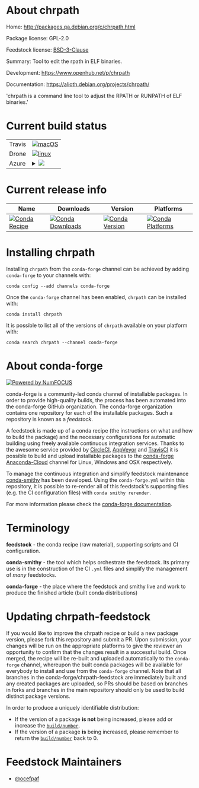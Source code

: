 About chrpath
=============

Home: http://packages.qa.debian.org/c/chrpath.html

Package license: GPL-2.0

Feedstock license: [BSD-3-Clause](https://github.com/conda-forge/chrpath-feedstock/blob/master/LICENSE.txt)

Summary: Tool to edit the rpath in ELF binaries.

Development: https://www.openhub.net/p/chrpath

Documentation: https://alioth.debian.org/projects/chrpath/

'chrpath is a command line tool to adjust the RPATH or RUNPATH of ELF
binaries.'


Current build status
====================


<table><tr>
    <td>Travis</td>
    <td>
      <a href="https://travis-ci.com/conda-forge/chrpath-feedstock">
        <img alt="macOS" src="https://img.shields.io/travis/com/conda-forge/chrpath-feedstock/master.svg?label=macOS">
      </a>
    </td>
  </tr><tr>
    <td>Drone</td>
    <td>
      <a href="https://cloud.drone.io/conda-forge/chrpath-feedstock">
        <img alt="linux" src="https://img.shields.io/drone/build/conda-forge/chrpath-feedstock/master.svg?label=Linux">
      </a>
    </td>
  </tr>
    
  <tr>
    <td>Azure</td>
    <td>
      <details>
        <summary>
          <a href="https://dev.azure.com/conda-forge/feedstock-builds/_build/latest?definitionId=148&branchName=master">
            <img src="https://dev.azure.com/conda-forge/feedstock-builds/_apis/build/status/chrpath-feedstock?branchName=master">
          </a>
        </summary>
        <table>
          <thead><tr><th>Variant</th><th>Status</th></tr></thead>
          <tbody><tr>
              <td>linux_64</td>
              <td>
                <a href="https://dev.azure.com/conda-forge/feedstock-builds/_build/latest?definitionId=148&branchName=master">
                  <img src="https://dev.azure.com/conda-forge/feedstock-builds/_apis/build/status/chrpath-feedstock?branchName=master&jobName=linux&configuration=linux_64_" alt="variant">
                </a>
              </td>
            </tr><tr>
              <td>linux_aarch64</td>
              <td>
                <a href="https://dev.azure.com/conda-forge/feedstock-builds/_build/latest?definitionId=148&branchName=master">
                  <img src="https://dev.azure.com/conda-forge/feedstock-builds/_apis/build/status/chrpath-feedstock?branchName=master&jobName=linux&configuration=linux_aarch64_" alt="variant">
                </a>
              </td>
            </tr><tr>
              <td>linux_ppc64le</td>
              <td>
                <a href="https://dev.azure.com/conda-forge/feedstock-builds/_build/latest?definitionId=148&branchName=master">
                  <img src="https://dev.azure.com/conda-forge/feedstock-builds/_apis/build/status/chrpath-feedstock?branchName=master&jobName=linux&configuration=linux_ppc64le_" alt="variant">
                </a>
              </td>
            </tr>
          </tbody>
        </table>
      </details>
    </td>
  </tr>
</table>

Current release info
====================

| Name | Downloads | Version | Platforms |
| --- | --- | --- | --- |
| [![Conda Recipe](https://img.shields.io/badge/recipe-chrpath-green.svg)](https://anaconda.org/conda-forge/chrpath) | [![Conda Downloads](https://img.shields.io/conda/dn/conda-forge/chrpath.svg)](https://anaconda.org/conda-forge/chrpath) | [![Conda Version](https://img.shields.io/conda/vn/conda-forge/chrpath.svg)](https://anaconda.org/conda-forge/chrpath) | [![Conda Platforms](https://img.shields.io/conda/pn/conda-forge/chrpath.svg)](https://anaconda.org/conda-forge/chrpath) |

Installing chrpath
==================

Installing `chrpath` from the `conda-forge` channel can be achieved by adding `conda-forge` to your channels with:

```
conda config --add channels conda-forge
```

Once the `conda-forge` channel has been enabled, `chrpath` can be installed with:

```
conda install chrpath
```

It is possible to list all of the versions of `chrpath` available on your platform with:

```
conda search chrpath --channel conda-forge
```


About conda-forge
=================

[![Powered by NumFOCUS](https://img.shields.io/badge/powered%20by-NumFOCUS-orange.svg?style=flat&colorA=E1523D&colorB=007D8A)](http://numfocus.org)

conda-forge is a community-led conda channel of installable packages.
In order to provide high-quality builds, the process has been automated into the
conda-forge GitHub organization. The conda-forge organization contains one repository
for each of the installable packages. Such a repository is known as a *feedstock*.

A feedstock is made up of a conda recipe (the instructions on what and how to build
the package) and the necessary configurations for automatic building using freely
available continuous integration services. Thanks to the awesome service provided by
[CircleCI](https://circleci.com/), [AppVeyor](https://www.appveyor.com/)
and [TravisCI](https://travis-ci.com/) it is possible to build and upload installable
packages to the [conda-forge](https://anaconda.org/conda-forge)
[Anaconda-Cloud](https://anaconda.org/) channel for Linux, Windows and OSX respectively.

To manage the continuous integration and simplify feedstock maintenance
[conda-smithy](https://github.com/conda-forge/conda-smithy) has been developed.
Using the ``conda-forge.yml`` within this repository, it is possible to re-render all of
this feedstock's supporting files (e.g. the CI configuration files) with ``conda smithy rerender``.

For more information please check the [conda-forge documentation](https://conda-forge.org/docs/).

Terminology
===========

**feedstock** - the conda recipe (raw material), supporting scripts and CI configuration.

**conda-smithy** - the tool which helps orchestrate the feedstock.
                   Its primary use is in the construction of the CI ``.yml`` files
                   and simplify the management of *many* feedstocks.

**conda-forge** - the place where the feedstock and smithy live and work to
                  produce the finished article (built conda distributions)


Updating chrpath-feedstock
==========================

If you would like to improve the chrpath recipe or build a new
package version, please fork this repository and submit a PR. Upon submission,
your changes will be run on the appropriate platforms to give the reviewer an
opportunity to confirm that the changes result in a successful build. Once
merged, the recipe will be re-built and uploaded automatically to the
`conda-forge` channel, whereupon the built conda packages will be available for
everybody to install and use from the `conda-forge` channel.
Note that all branches in the conda-forge/chrpath-feedstock are
immediately built and any created packages are uploaded, so PRs should be based
on branches in forks and branches in the main repository should only be used to
build distinct package versions.

In order to produce a uniquely identifiable distribution:
 * If the version of a package **is not** being increased, please add or increase
   the [``build/number``](https://docs.conda.io/projects/conda-build/en/latest/resources/define-metadata.html#build-number-and-string).
 * If the version of a package **is** being increased, please remember to return
   the [``build/number``](https://docs.conda.io/projects/conda-build/en/latest/resources/define-metadata.html#build-number-and-string)
   back to 0.

Feedstock Maintainers
=====================

* [@ocefpaf](https://github.com/ocefpaf/)

